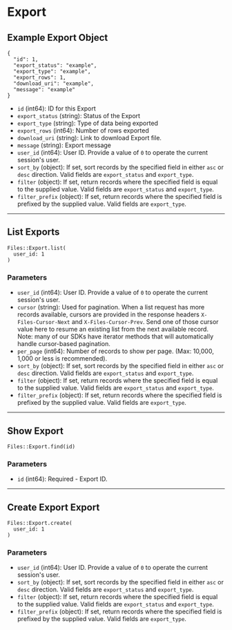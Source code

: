 # Export

## Example Export Object

```
{
  "id": 1,
  "export_status": "example",
  "export_type": "example",
  "export_rows": 1,
  "download_uri": "example",
  "message": "example"
}
```

* `id` (int64): ID for this Export
* `export_status` (string): Status of the Export
* `export_type` (string): Type of data being exported
* `export_rows` (int64): Number of rows exported
* `download_uri` (string): Link to download Export file.
* `message` (string): Export message
* `user_id` (int64): User ID.  Provide a value of `0` to operate the current session's user.
* `sort_by` (object): If set, sort records by the specified field in either `asc` or `desc` direction. Valid fields are `export_status` and `export_type`.
* `filter` (object): If set, return records where the specified field is equal to the supplied value. Valid fields are `export_status` and `export_type`.
* `filter_prefix` (object): If set, return records where the specified field is prefixed by the supplied value. Valid fields are `export_type`.


---

## List Exports

```
Files::Export.list(
  user_id: 1
)
```

### Parameters

* `user_id` (int64): User ID.  Provide a value of `0` to operate the current session's user.
* `cursor` (string): Used for pagination.  When a list request has more records available, cursors are provided in the response headers `X-Files-Cursor-Next` and `X-Files-Cursor-Prev`.  Send one of those cursor value here to resume an existing list from the next available record.  Note: many of our SDKs have iterator methods that will automatically handle cursor-based pagination.
* `per_page` (int64): Number of records to show per page.  (Max: 10,000, 1,000 or less is recommended).
* `sort_by` (object): If set, sort records by the specified field in either `asc` or `desc` direction. Valid fields are `export_status` and `export_type`.
* `filter` (object): If set, return records where the specified field is equal to the supplied value. Valid fields are `export_status` and `export_type`.
* `filter_prefix` (object): If set, return records where the specified field is prefixed by the supplied value. Valid fields are `export_type`.


---

## Show Export

```
Files::Export.find(id)
```

### Parameters

* `id` (int64): Required - Export ID.


---

## Create Export Export

```
Files::Export.create(
  user_id: 1
)
```

### Parameters

* `user_id` (int64): User ID.  Provide a value of `0` to operate the current session's user.
* `sort_by` (object): If set, sort records by the specified field in either `asc` or `desc` direction. Valid fields are `export_status` and `export_type`.
* `filter` (object): If set, return records where the specified field is equal to the supplied value. Valid fields are `export_status` and `export_type`.
* `filter_prefix` (object): If set, return records where the specified field is prefixed by the supplied value. Valid fields are `export_type`.
